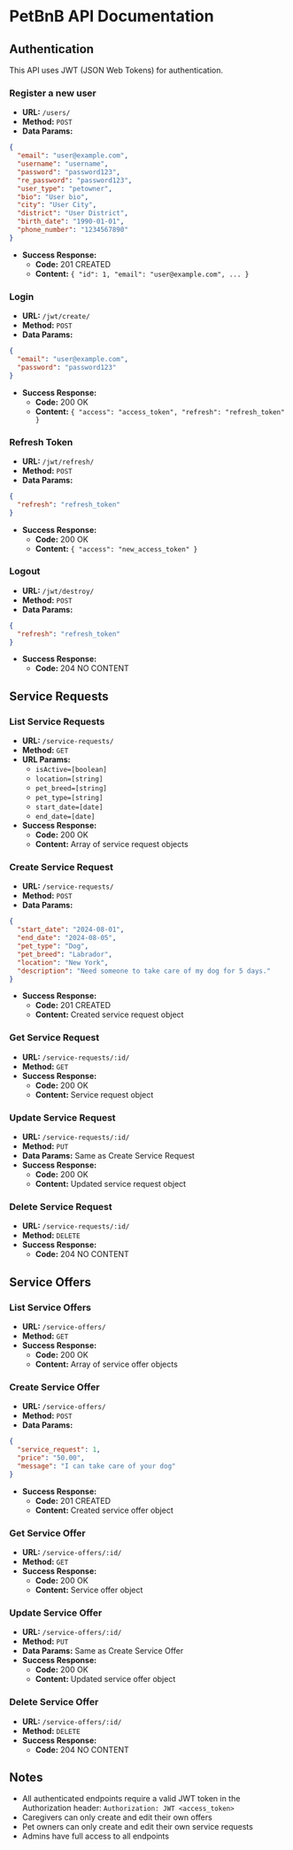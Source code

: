 # PetBnB API Documentation

## Authentication

This API uses JWT (JSON Web Tokens) for authentication. 

### Register a new user

- **URL:** `/users/`
- **Method:** `POST`
- **Data Params:** 
```json
{
  "email": "user@example.com",
  "username": "username",
  "password": "password123",
  "re_password": "password123",
  "user_type": "petowner",
  "bio": "User bio",
  "city": "User City",
  "district": "User District",
  "birth_date": "1990-01-01",
  "phone_number": "1234567890"
}
```
- **Success Response:** 
  - **Code:** 201 CREATED
  - **Content:** `{ "id": 1, "email": "user@example.com", ... }`

### Login

- **URL:** `/jwt/create/`
- **Method:** `POST`
- **Data Params:** 
```json
{
  "email": "user@example.com",
  "password": "password123"
}
```
- **Success Response:** 
  - **Code:** 200 OK
  - **Content:** `{ "access": "access_token", "refresh": "refresh_token" }`

### Refresh Token

- **URL:** `/jwt/refresh/`
- **Method:** `POST`
- **Data Params:** 
```json
{
  "refresh": "refresh_token"
}
```
- **Success Response:** 
  - **Code:** 200 OK
  - **Content:** `{ "access": "new_access_token" }`

### Logout

- **URL:** `/jwt/destroy/`
- **Method:** `POST`
- **Data Params:** 
```json
{
  "refresh": "refresh_token"
}
```
- **Success Response:** 
  - **Code:** 204 NO CONTENT

## Service Requests

### List Service Requests

- **URL:** `/service-requests/`
- **Method:** `GET`
- **URL Params:** 
  - `isActive=[boolean]`
  - `location=[string]`
  - `pet_breed=[string]`
  - `pet_type=[string]`
  - `start_date=[date]`
  - `end_date=[date]`
- **Success Response:** 
  - **Code:** 200 OK
  - **Content:** Array of service request objects

### Create Service Request

- **URL:** `/service-requests/`
- **Method:** `POST`
- **Data Params:** 
```json
{
  "start_date": "2024-08-01",
  "end_date": "2024-08-05",
  "pet_type": "Dog",
  "pet_breed": "Labrador",
  "location": "New York",
  "description": "Need someone to take care of my dog for 5 days."
}
```
- **Success Response:** 
  - **Code:** 201 CREATED
  - **Content:** Created service request object

### Get Service Request

- **URL:** `/service-requests/:id/`
- **Method:** `GET`
- **Success Response:** 
  - **Code:** 200 OK
  - **Content:** Service request object

### Update Service Request

- **URL:** `/service-requests/:id/`
- **Method:** `PUT`
- **Data Params:** Same as Create Service Request
- **Success Response:** 
  - **Code:** 200 OK
  - **Content:** Updated service request object

### Delete Service Request

- **URL:** `/service-requests/:id/`
- **Method:** `DELETE`
- **Success Response:** 
  - **Code:** 204 NO CONTENT

## Service Offers

### List Service Offers

- **URL:** `/service-offers/`
- **Method:** `GET`
- **Success Response:** 
  - **Code:** 200 OK
  - **Content:** Array of service offer objects

### Create Service Offer

- **URL:** `/service-offers/`
- **Method:** `POST`
- **Data Params:** 
```json
{
  "service_request": 1,
  "price": "50.00",
  "message": "I can take care of your dog"
}
```
- **Success Response:** 
  - **Code:** 201 CREATED
  - **Content:** Created service offer object

### Get Service Offer

- **URL:** `/service-offers/:id/`
- **Method:** `GET`
- **Success Response:** 
  - **Code:** 200 OK
  - **Content:** Service offer object

### Update Service Offer

- **URL:** `/service-offers/:id/`
- **Method:** `PUT`
- **Data Params:** Same as Create Service Offer
- **Success Response:** 
  - **Code:** 200 OK
  - **Content:** Updated service offer object

### Delete Service Offer

- **URL:** `/service-offers/:id/`
- **Method:** `DELETE`
- **Success Response:** 
  - **Code:** 204 NO CONTENT

## Notes

- All authenticated endpoints require a valid JWT token in the Authorization header: `Authorization: JWT <access_token>`
- Caregivers can only create and edit their own offers
- Pet owners can only create and edit their own service requests
- Admins have full access to all endpoints